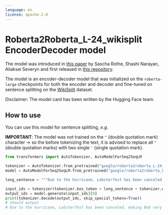 ```yaml
---
language: en
license: apache-2.0
---
```


# Roberta2Roberta_L-24_wikisplit EncoderDecoder model

The model was introduced in 
[this paper](https://arxiv.org/abs/1907.12461) by Sascha Rothe, Shashi Narayan, Aliaksei Severyn and first released in [this repository](https://tfhub.dev/google/bertseq2seq/roberta24_cnndm/1). 

The model is an encoder-decoder model that was initialized on the `roberta-large` checkpoints for both the encoder 
and decoder and fine-tuned on sentence splitting on the [WikiSplit](https://github.com/google-research-datasets/wiki-split) dataset.

Disclaimer: The model card has been written by the Hugging Face team.

## How to use

You can use this model for sentence splitting, *e.g.*

**IMPORTANT**: The model was not trained on the `"` (double quotation mark) character -> so the before tokenizing the text, 
it is advised to replace all `"` (double quotation marks) with two single `'` (single quotation mark).

```python
from transformers import AutoTokenizer, AutoModelForSeq2SeqLM

tokenizer = AutoTokenizer.from_pretrained("google/roberta2roberta_L-24_wikisplit")
model = AutoModelForSeq2SeqLM.from_pretrained("google/roberta2roberta_L-24_wikisplit")

long_sentence = """Due to the hurricane, Lobsterfest has been canceled, making Bob very happy about it and he decides to open Bob 's Burgers for customers who were planning on going to Lobsterfest."""

input_ids = tokenizer(tokenizer.bos_token + long_sentence + tokenizer.eos_token, return_tensors="pt").input_ids
output_ids = model.generate(input_ids)[0]
print(tokenizer.decode(output_ids, skip_special_tokens=True))
# should output
# Due to the hurricane, Lobsterfest has been canceled, making Bob very happy about it. He decides to open Bob's Burgers for customers who were planning on going to Lobsterfest. 
```

